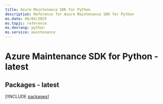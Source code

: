 ```yaml
---
title: Azure Maintenance SDK for Python
description: Reference for Azure Maintenance SDK for Python
ms.date: 06/04/2025
ms.topic: reference
ms.devlang: python
ms.service: maintenance
---
```

# Azure Maintenance SDK for Python - latest
## Packages - latest
[!INCLUDE [packages](maintenance-index.md)]